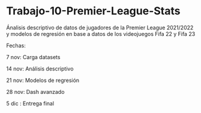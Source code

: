 # Trabajo-10-Premier-League-Stats

Ánalisis descriptivo de datos de jugadores de la Premier League 2021/2022 y modelos de regresión en base a datos de los videojuegos Fifa 22 y Fifa 23


Fechas:

7 nov: Carga datasets

14 nov: Análisis descriptivo

21 nov: Modelos de regresión

28 nov: Dash avanzado

5 dic : Entrega final
